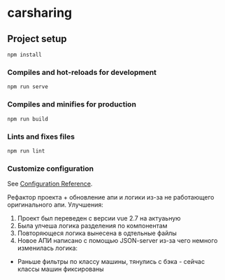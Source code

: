 # carsharing

## Project setup
```
npm install
```

### Compiles and hot-reloads for development
```
npm run serve
```

### Compiles and minifies for production
```
npm run build
```

### Lints and fixes files
```
npm run lint
```

### Customize configuration
See [Configuration Reference](https://cli.vuejs.org/config/).

Рефактор проекта + обновление апи и логики из-за не работающего оригинального апи.
Улучшения:
1. Проект был переведен с версии vue 2.7 на актуаьную
2. Была улчеша логика разделения по компонентам
3. Повторяющеся логика вынесена в одтельные файлы
4. Новое АПИ написано с помощью JSON-server из-за чего немного изменилась логика:
- Раньше фильтры по классу машины, тянулись с бэка - сейчас классы машин фиксированы

